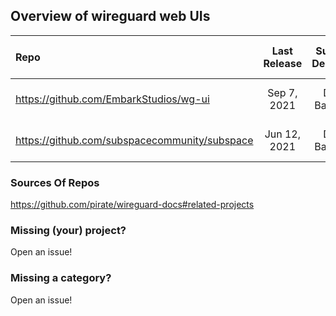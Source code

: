 ## Overview of wireguard web UIs

|               Repo                            |   Last Release | Supported Deployment | Multiple Interfaces | Manual (Peer) Configuration |  Auth  | Notes |
| :-------------------------------------------  |     :----:     |       :----:         |        :----:       |        :----:               |  :--:  | :---: |
| https://github.com/EmbarkStudios/wg-ui        | Sep 7, 2021    | Docker, Bare-metal   |        ❌           |         ❌                 | Basic  | Not authenticated by default |
| https://github.com/subspacecommunity/subspace | Jun 12, 2021   | Docker, Bare-metal   |        ❌           |         ❌                 | SSO    | ARM, Internal DNS (dnsmasq)  |


### Sources Of Repos

https://github.com/pirate/wireguard-docs#related-projects

### Missing (your) project?

Open an issue!

### Missing a category?

Open an issue!
